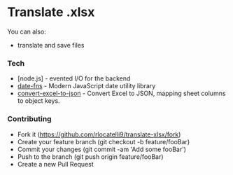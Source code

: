 # Translate .xlsx

You can also:
  - translate and save files

### Tech

* [node.js] - evented I/O for the backend
* [date-fns](https://date-fns.org/) - Modern JavaScript date utility library
* [convert-excel-to-json](https://www.npmjs.com/package/convert-excel-to-json) - Convert Excel to JSON, mapping sheet columns to object keys.


### Contributing

* Fork it (https://github.com/rlocatelli9/translate-xlsx/fork)
* Create your feature branch (git checkout -b feature/fooBar)
* Commit your changes (git commit -am 'Add some fooBar')
* Push to the branch (git push origin feature/fooBar)
* Create a new Pull Request
